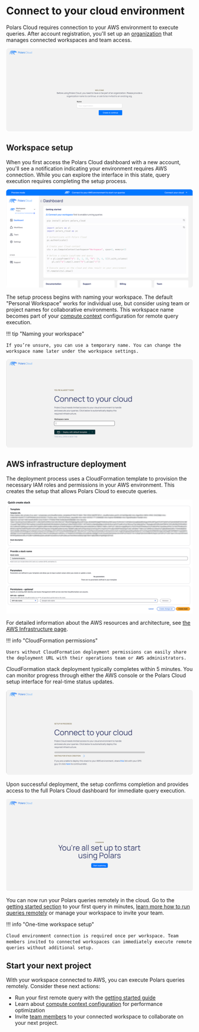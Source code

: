 # Connect to your cloud environment

Polars Cloud requires connection to your AWS environment to execute queries. After account registration, you'll set up an [organization](organization/organizations.md) that manages connected workspaces and team access.

![Set up your organization after registering your account to invite your team and create workspaces](https://raw.githubusercontent.com/pola-rs/polars-static/refs/heads/master/polars_cloud/connect-cloud/organization-setup.png)

## Workspace setup

When you first access the Polars Cloud dashboard with a new account, you'll see a notification indicating your environment requires AWS connection. While you can explore the interface in this state, query execution requires completing the setup process.

![An overview of the Polars Cloud dashboard showing a button to connect your cloud environment](https://raw.githubusercontent.com/pola-rs/polars-static/refs/heads/master/polars_cloud/connect-cloud/dashboard.png)

The setup process begins with naming your workspace. The default "Personal Workspace" works for individual use, but consider using team or project names for collaborative environments. This workspace name becomes part of your [compute context](run/compute-context.md) configuration for remote query execution.

<!-- dprint-ignore-start -->

!!! tip "Naming your workspace"

    If you’re unsure, you can use a temporary name. You can change the workspace name later under the workspace settings.

<!-- dprint-ignore-end -->

![Connect your cloud screen where you can input a workspace name](https://raw.githubusercontent.com/pola-rs/polars-static/refs/heads/master/polars_cloud/connect-cloud/workspace-naming.png)

## AWS infrastructure deployment

The deployment process uses a CloudFormation template to provision the necessary IAM roles and permissions in your AWS environment. This creates the setup that allows Polars Cloud to execute queries.

![CloudFormation stack image as step of the setupflow](https://raw.githubusercontent.com/pola-rs/polars-static/refs/heads/master/polars_cloud/connect-cloud/cloudformation.png)

For detailed information about the AWS resources and architecture, see [the AWS Infrastructure page](providers/aws/infra.md).

<!-- dprint-ignore-start -->

!!! info "CloudFormation permissions"

    Users without CloudFormation deployment permissions can easily share the deployment URL with their operations team or AWS administrators.

<!-- dprint-ignore-end -->

CloudFormation stack deployment typically completes within 5 minutes. You can monitor progress through either the AWS console or the Polars Cloud setup interface for real-time status updates.

![Progress screen in the set up flow](https://raw.githubusercontent.com/pola-rs/polars-static/refs/heads/master/polars_cloud/connect-cloud/progress-page.png)

Upon successful deployment, the setup confirms completion and provides access to the full Polars Cloud dashboard for immediate query execution.

![Final screen of the set up flow indication successful deployment](https://raw.githubusercontent.com/pola-rs/polars-static/refs/heads/master/polars_cloud/connect-cloud/successful-setup.png)

You can now run your Polars queries remotely in the cloud. Go to the
[getting started section](quickstart.md) to your first query in minutes,
[learn more how to run queries remotely](run/compute-context.md) or manage your workspace to invite
your team.

<!-- dprint-ignore-start -->

!!! info "One-time workspace setup"

    Cloud environment connection is required once per workspace. Team members invited to connected workspaces can immediately execute remote queries without additional setup.

<!-- dprint-ignore-end -->

## Start your next project

With your workspace connected to AWS, you can execute Polars queries remotely. Consider these next actions:

- Run your first remote query with the [getting started guide](quickstart.md)
- Learn about [compute context configuration](run/compute-context.md) for performance optimization
- Invite [team members](workspace/team.md) to your connected workspace to collaborate on your next project.
